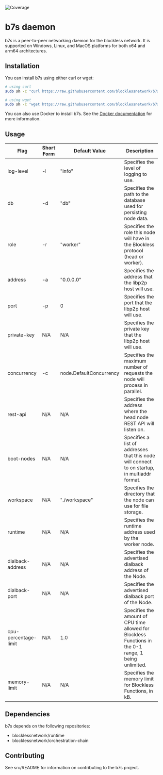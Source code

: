 ![Coverage](https://img.shields.io/badge/Coverage-73.2%25-brightgreen)

# b7s daemon

b7s is a peer-to-peer networking daemon for the blockless network. It is supported on Windows, Linux, and MacOS platforms for both x64 and arm64 architectures.

## Installation

You can install b7s using either curl or wget:

```bash
# using curl
sudo sh -c "curl https://raw.githubusercontent.com/blocklessnetwork/b7s/main/download.sh | bash"

# using wget
sudo sh -c "wget https://raw.githubusercontent.com/blocklessnetwork/b7s/main/download.sh -v -O download.sh; chmod +x download.sh; ./download.sh; rm -rf download.sh"
```

You can also use Docker to install b7s. See the [Docker documentation](/docker/README.md) for more information.

## Usage

| Flag        | Short Form | Default Value           | Description                                                                                   |
| ----------- | ---------- | ----------------------- | --------------------------------------------------------------------------------------------- |
| log-level   | -l         | "info"                  | Specifies the level of logging to use.                                                        |
| db          | -d         | "db"                    | Specifies the path to the database used for persisting node data.                             |
| role        | -r         | "worker"                | Specifies the role this node will have in the Blockless protocol (head or worker).            |
| address     | -a         | "0.0.0.0"               | Specifies the address that the libp2p host will use.                                          |
| port        | -p         | 0                       | Specifies the port that the libp2p host will use.                                             |
| private-key | N/A        | N/A                     | Specifies the private key that the libp2p host will use.                                      |
| concurrency | -c         | node.DefaultConcurrency | Specifies the maximum number of requests the node will process in parallel.                   |
| rest-api    | N/A        | N/A                     | Specifies the address where the head node REST API will listen on.                            |
| boot-nodes  | N/A        | N/A                     | Specifies a list of addresses that this node will connect to on startup, in multiaddr format. |
| workspace   | N/A        | "./workspace"           | Specifies the directory that the node can use for file storage.                               |
| runtime     | N/A        | N/A                     | Specifies the runtime address used by the worker node.                                        |
| dialback-address | N/A        | N/A                     | Specifies the advertised dialback address of the Node.                                   |
| dialback-port | N/A | N/A | Specifies the advertised dialback port of the Node. |
| cpu-percentage-limit | N/A | 1.0 | Specifies the amount of CPU time allowed for Blockless Functions in the 0-1 range, 1 being unlimited. |
| memory-limit | N/A | N/A | Specifies the memory limit for Blockless Functions, in kB. |

## Dependencies

b7s depends on the following repositories:

- blocklessnetwork/runtime
- blocklessnetwork/orchestration-chain

## Contributing

See src/README for information on contributing to the b7s project.
